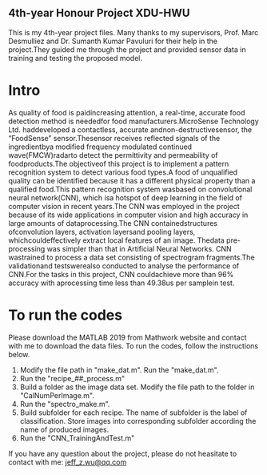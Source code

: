 ## 4th-year Honour Project XDU-HWU
This is my 4th-year project files. Many  thanks  to  my  supervisors,  Prof.  Marc  Desmulliez  and  Dr.  Sumanth  Kumar Pavuluri for their help in the project.They guided me through the project and provided sensor data in training and testing the proposed model.

# Intro
As quality of food is paidincreasing attention, a real-time, accurate food detection method is neededfor food manufacturers.MicroSense Technology Ltd. haddeveloped a contactless, accurate andnon-destructivesensor, the “FoodSense” sensor.Thesensor receives  reflected  signals of  the  ingredientbya  modified frequency modulated continued wave(FMCW)radarto detect the permittivity and permeability of foodproducts.The objectiveof this project is to implement a pattern recognition system to detect various food types.A food of unqualified quality can be identified because it has a different physical property than a qualified food.This pattern recognition system wasbased on convolutional neural network(CNN), which isa hotspot of deep learning in the field of computer vision in recent years.The CNN was employed in the project because of its wide applications in computer vision and high accuracy in large amounts of dataprocessing.The CNN containedstructures ofconvolution layers, activation layersand pooling layers, whichcouldeffectively extract local features of an image. Thedata pre-processing was simpler than that in Artificial Neural Networks. CNN wastrained to process a data set consisting of spectrogram fragments.The validationand testswerealso conducted to analyse the performance of CNN.For the tasks in this project, CNN couldachieve more than 96% accuracy with aprocessing time less than 49.38us per samplein test.

# To run the codes
Please download the MATLAB 2019 from Mathwork website and contact with me to download the data files. To run the codes, follow the instructions below.
1. Modify the file path in "make_dat.m".
    Run the "make_dat.m".
2. Run the "recipe_##_process.m"
3. Build a folder as the image data set. 
    Modify the file path to the folder in "CalNumPerImage.m". 
4. Run the "spectro_make.m".
5. Build subfolder for each recipe. The name of subfolder is the label of classification. 
    Store images into corresponding subfolder according the name of produced images.
6. Run the "CNN_TrainingAndTest.m"  

If you have any question about the project, please do not heasitate to contact with me: <jeff_z.wu@qq.com>
